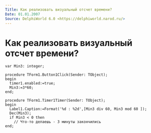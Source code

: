 ```yaml
---
Title: Как реализовать визуальный отсчет времени?
Date: 01.01.2007
Source: DelphiWorld 6.0 <https://delphiworld.narod.ru/>
---
```



Как реализовать визуальный отсчет времени?
==========================================

    var Min3: integer;
     
    procedure TForm1.Button1Click(Sender: TObject);
    begin
      timer1.enabled:=true;
      Min3:=3*60;
    end;
     
    procedure TForm1.Timer1Timer(Sender: TObject);
    begin
      Label1.Caption:=Format('%d : %2d',[Min3 div 60, Min3 mod 60 ]);
      Dec(Min3);
      if Min3 < 0 then
        // Что-то делаешь - 3 минуты закончились
    end;

